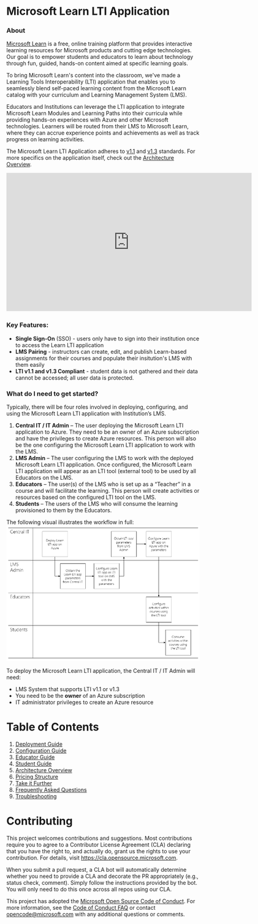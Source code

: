 # Microsoft Learn LTI Application 

### About ###
[Microsoft Learn](https://docs.microsoft.com/learn/?WT.mc_id=edna) is a free, online training platform that provides interactive learning resources for Microsoft products and cutting edge technologies. Our goal is to empower students and educators to learn about technology through fun, guided, hands-on content aimed at specific learning goals. 

To bring Microsoft Learn's content into the classroom, we've made a Learning Tools Interoperability (LTI) application that enables you to seamlessly blend self-paced learning content from the Microsoft Learn catalog with your curriculum and Learning Management System (LMS).

Educators and Institutions can leverage the LTI application to integrate Microsoft Learn Modules and Learning Paths into their curricula while providing hands-on experiences with Azure and other Microsoft technologies. Learners will be routed from their LMS to Microsoft Learn, where they can accrue experience points and achievements as well as track progress on learning activities.

The Microsoft Learn LTI Application adheres to [v1.1](https://www.imsglobal.org/specs/ltiv1p1) and [v1.3](http://www.imsglobal.org/spec/lti/v1p3/) standards. For more specifics on the application itself, check out the [Architecture Overview](./docs/ARCHITECTURE_OVERVIEW.md).

<iframe src="https://player.vimeo.com/video/518748389" width="640" height="360" frameborder="0" allow="autoplay; fullscreen; picture-in-picture" allowfullscreen></iframe>

### Key Features: ###
- **Single Sign-On** (SSO) - users only have to sign into their institution once to access the Learn LTI application
- **LMS Pairing** - instructors can create, edit, and publish Learn-based assignments for their courses and populate their insitution's LMS with them easily
- **LTI v1.1 and v1.3 Compliant** - student data is not gathered and their data cannot be accessed; all user data is protected.

### What do I need to get started? ###
Typically, there will be four roles involved in deploying, configuring, and using the Microsoft Learn LTI application with Institution’s LMS.

1. **Central IT / IT Admin** – The user deploying the Microsoft Learn LTI application to Azure. They need to be an owner of an Azure subscription and have the privileges to create Azure resources. This person will also be the one configuring the Microsoft Learn LTI application to work with the LMS.
2. **LMS Admin** – The user configuring the LMS to work with the deployed Microsoft Learn LTI application. Once configured, the Microsoft Learn LTI application will appear as an LTI tool (external tool) to be used by all Educators on the LMS.
3. **Educators** – The user(s) of the LMS who is set up as a “Teacher” in a course and will facilitate the learning. This person will create activities or resources based on the configured LTI tool on the LMS.
4. **Students** – The users of the LMS who will consume the learning provisioned to them by the Educators.

The following visual illustrates the workflow in full:
![Readme.1.png](/docs/images/Readme.1.png)

To deploy the Microsoft Learn LTI application, the Central IT / IT Admin will need:

- LMS System that supports LTI v1.1 or v1.3
- You need to be the **owner** of an Azure subscription
- IT administrator privileges to create an Azure resource

# Table of Contents

1. [Deployment Guide](./docs/DEPLOYMENT_GUIDE.md)
2. [Configuration Guide](./docs/CONFIGURATION_GUIDE.md)
3. [Educator Guide](./docs/USER_GUIDE.md)
4. [Student Guide](./docs/STUDENT_GUIDE.md)
5. [Architecture Overview](./docs/ARCHITECTURE_OVERVIEW.md)
6. [Pricing Structure](./docs/PRICING_STRUCTURE.md)
7. [Take it Further](./docs/TAKE_IT_FURTHER.md)
8. [Frequently Asked Questions](./docs/FAQ.md)
9. [Troubleshooting](./docs/TROUBLESHOOTING.md)

# Contributing

This project welcomes contributions and suggestions.  Most contributions require you to agree to a
Contributor License Agreement (CLA) declaring that you have the right to, and actually do, grant us
the rights to use your contribution. For details, visit https://cla.opensource.microsoft.com.

When you submit a pull request, a CLA bot will automatically determine whether you need to provide
a CLA and decorate the PR appropriately (e.g., status check, comment). Simply follow the instructions
provided by the bot. You will only need to do this once across all repos using our CLA.

This project has adopted the [Microsoft Open Source Code of Conduct](https://opensource.microsoft.com/codeofconduct/?WT.mc_id=learnlti-github-cxa).
For more information, see the [Code of Conduct FAQ](https://opensource.microsoft.com/codeofconduct/faq/?WT.mc_id=learnlti-github-cxa) or
contact [opencode@microsoft.com](mailto:opencode@microsoft.com) with any additional questions or comments.
